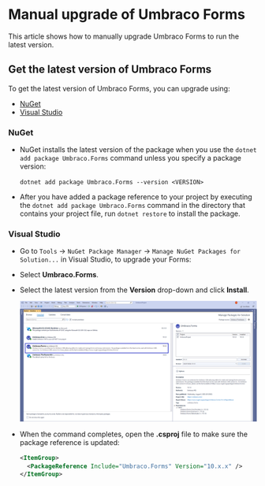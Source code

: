 # Manual upgrade of Umbraco Forms

This article shows how to manually upgrade Umbraco Forms to run the latest version.

## Get the latest version of Umbraco Forms

To get the latest version of Umbraco Forms, you can upgrade using:

- [NuGet](#nuget)
- [Visual Studio](#visual-studio)

### NuGet

- NuGet installs the latest version of the package when you use the `dotnet add package Umbraco.Forms` command unless you specify a package version:

  `dotnet add package Umbraco.Forms --version <VERSION>`

- After you have added a package reference to your project by executing the `dotnet add package Umbraco.Forms` command in the directory that contains your project file, run `dotnet restore` to install the package.

### Visual Studio

- Go to `Tools` -> `NuGet Package Manager` -> `Manage NuGet Packages for Solution...` in Visual Studio, to upgrade your Forms:
- Select **Umbraco.Forms**.
- Select the latest version from the **Version** drop-down and click **Install**.

  ![NuGet Package Manager](images/Manage_packages_v10.png)

- When the command completes, open the **<project-name>.csproj** file to make sure the package reference is updated:

  ```xml
  <ItemGroup>
    <PackageReference Include="Umbraco.Forms" Version="10.x.x" />
  </ItemGroup>
  ```
